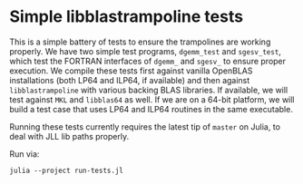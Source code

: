 # Simple libblastrampoline tests

This is a simple battery of tests to ensure the trampolines are working properly.
We have two simple test programs, `dgemm_test` and `sgesv_test`, which test the FORTRAN interfaces of `dgemm_` and `sgesv_` to ensure proper execution.
We compile these tests first against vanilla OpenBLAS installations (both LP64 and ILP64, if available) and then against `libblastrampoline` with various backing BLAS libraries.
If available, we will test against `MKL` and `libblas64` as well.
If we are on a 64-bit platform, we will build a test case that uses LP64 and ILP64 routines in the same executable.

Running these tests currently requires the latest tip of `master` on Julia, to deal with JLL lib paths properly.

Run via:
```
julia --project run-tests.jl
```